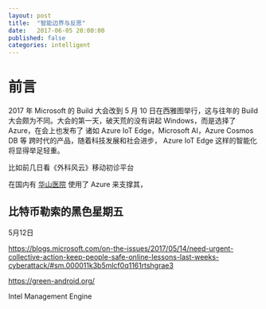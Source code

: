 ```yaml
---
layout: post
title:  "智能边界与反思"
date:   2017-06-05 20:00:00
published: false
categories: intelligent
---
```


# 前言

2017 年 Microsoft 的 Build 大会改到 5 月 10 日在西雅图举行，这与往年的 Build 大会颇为不同。大会的第一天，破天荒的没有讲起 Windows，而是选择了 Azure，在会上也发布了 诸如 Azure IoT Edge，Microsoft AI，Azure Cosmos DB 等 跨时代的产品，随着科技发展和社会进步， Azure IoT Edge 这样的智能化将显得举足轻重。 


比如前几日看《外科风云》移动初诊平台

在国内有 [华山医院](https://www.microsoft.com/china/intelligent-cloud/case_hospital.html) 使用了 Azure 来支撑其，

## 比特币勒索的黑色星期五

5月12日

https://blogs.microsoft.com/on-the-issues/2017/05/14/need-urgent-collective-action-keep-people-safe-online-lessons-last-weeks-cyberattack/#sm.000011k3b5mlcf0q1161rtshgrae3

https://green-android.org/


Intel  Management Engine
